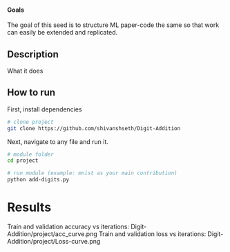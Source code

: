 #### Goals  
The goal of this seed is to structure ML paper-code the same so that work can easily be extended and replicated.   

## Description   
What it does   

## How to run   
First, install dependencies   
```bash
# clone project   
git clone https://github.com/shivanshseth/Digit-Addition

 ```   
 Next, navigate to any file and run it.   
 ```bash
# module folder
cd project

# run module (example: mnist as your main contribution)   
python add-digits.py    
```

# Results

Train and validation accuracy vs iterations: Digit-Addition/project/acc_curve.png
Train and validation loss vs iterations: Digit-Addition/project/Loss-curve.png

